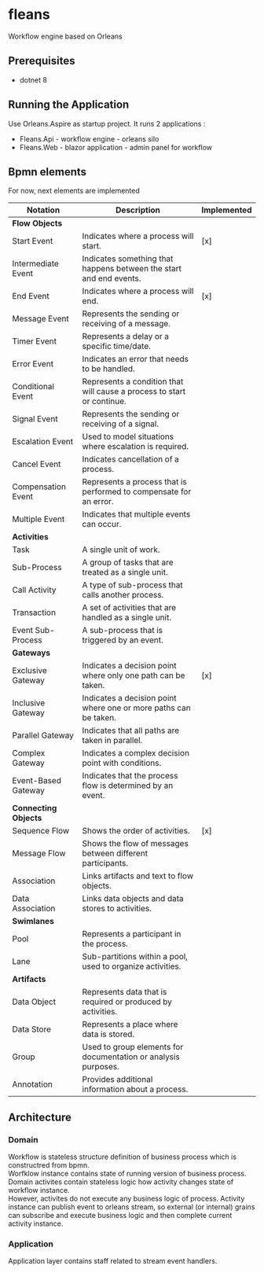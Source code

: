 # fleans
Workflow engine based on Orleans

## Prerequisites

- dotnet 8

## Running the Application

Use Orleans.Aspire as startup project.
It runs 2 applications :
- Fleans.Api - workflow engine - orleans silo 
- Fleans.Web - blazor application - admin panel for workflow

## Bpmn elements 
For now, next elements are implemented 

| Notation             | Description                                                                 | Implemented |
|----------------------|-----------------------------------------------------------------------------|-------------|
| **Flow Objects**     |                                                                             |             |
| Start Event          | Indicates where a process will start.                                        |     [x]     |
| Intermediate Event   | Indicates something that happens between the start and end events.           |             |
| End Event            | Indicates where a process will end.                                          |     [x]     |
| Message Event        | Represents the sending or receiving of a message.                            |             |
| Timer Event          | Represents a delay or a specific time/date.                                  |             |
| Error Event          | Indicates an error that needs to be handled.                                 |             |
| Conditional Event    | Represents a condition that will cause a process to start or continue.       |             |
| Signal Event         | Represents the sending or receiving of a signal.                             |             |
| Escalation Event     | Used to model situations where escalation is required.                       |             |
| Cancel Event         | Indicates cancellation of a process.                                         |             |
| Compensation Event   | Represents a process that is performed to compensate for an error.           |             |
| Multiple Event       | Indicates that multiple events can occur.                                    |             |
| **Activities**       |                                                                             |             |
| Task                 | A single unit of work.                                                      |             |
| Sub-Process          | A group of tasks that are treated as a single unit.                         |             |
| Call Activity        | A type of sub-process that calls another process.                            |             |
| Transaction          | A set of activities that are handled as a single unit.                      |             |
| Event Sub-Process    | A sub-process that is triggered by an event.                                 |             |
| **Gateways**         |                                                                             |             |
| Exclusive Gateway    | Indicates a decision point where only one path can be taken.                 |    [x]      |
| Inclusive Gateway    | Indicates a decision point where one or more paths can be taken.             |             |
| Parallel Gateway     | Indicates that all paths are taken in parallel.                              |             |
| Complex Gateway      | Indicates a complex decision point with conditions.                          |             |
| Event-Based Gateway  | Indicates that the process flow is determined by an event.                   |             |
| **Connecting Objects**|                                                                            |             |
| Sequence Flow        | Shows the order of activities.                                              |      [x]     |
| Message Flow         | Shows the flow of messages between different participants.                  |             |
| Association          | Links artifacts and text to flow objects.                                    |             |
| Data Association     | Links data objects and data stores to activities.                            |             |
| **Swimlanes**        |                                                                             |             |
| Pool                 | Represents a participant in the process.                                     |             |
| Lane                 | Sub-partitions within a pool, used to organize activities.                   |             |
| **Artifacts**        |                                                                             |             |
| Data Object          | Represents data that is required or produced by activities.                  |             |
| Data Store           | Represents a place where data is stored.                                     |             |
| Group                | Used to group elements for documentation or analysis purposes.               |             |
| Annotation           | Provides additional information about a process.                             |             |


## Architecture

### Domain

Workflow is stateless structure definition of business process which is constructred from bpmn.  
Worfklow instance contains state of running version of business process.  
Domain activites contain stateless logic how activity changes state of workflow instance.  
However, activites do not execute any business logic of process.
Activity instance can publish event to orleans stream, so external (or internal) grains can subscribe and execute business logic and then complete current activity instance.

### Application

Application layer contains staff related to stream event handlers.


